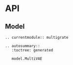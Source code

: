 # API

## Model

```{eval-rst}
.. currentmodule:: multigrate

```

```{eval-rst}
.. autosummary::
   :toctree: generated

   model.MultiVAE
```
